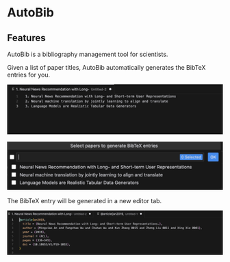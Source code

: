 # AutoBib

## Features

AutoBib is a bibliography management tool for scientists.

Given a list of paper titles, AutoBib automatically generates the BibTeX entries for you.

![A list of paper titles](images/image.png)

![Choose which paper you want to have the BibTeX entry for](images/list.png)

The BibTeX entry will be generated in a new editor tab.

![The BibTeX entry](images/entry.png)